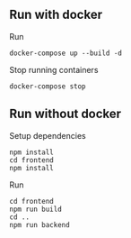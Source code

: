 ## Run with docker
Run  
```
docker-compose up --build -d 
```
  
Stop running containers  
```
docker-compose stop
```

## Run without docker

Setup dependencies  
```
npm install
cd frontend
npm install
```

Run
```  
cd frontend
npm run build
cd ..
npm run backend
```
